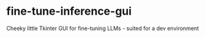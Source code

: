 # fine-tune-inference-gui
Cheeky little Tkinter GUI for fine-tuning LLMs - suited for a dev environment
